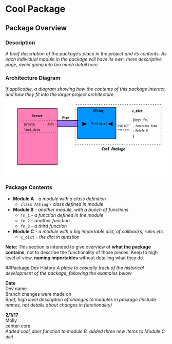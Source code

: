# Cool Package
## Package Overview

### Description
*A brief description of the package’s place in the project and its contents. As each individual module in the package will have its own, more descriptive page, avoid going into too much detail here.*

### Architecture Diagram
*If applicable, a diagram showing how the contents of this package interact, and how they fit into the larger project architecture.*
![Diagram 1](../img/sample-package-diagram.jpg)

### Package Contents
- **Module A** - *a module with a class definition*
    - ```class AThing```  - *class defined in module*
- **Module B** - *another module, with a bunch of functions*
    - ```fn_1``` - *a function defined in the module*
    - ```fn_2``` - *another function*
    - ```fn_3``` - *a third function*
- **Module C** - *a module with a big importable dict, of callbacks, rules etc.*
    - ```c_dict``` - *the dict in question*

**Note:** This section is intended to give overview of **what the package contains**, not to describe the functionality of those pieces. Keep to high level of view, **naming importables** without detailing what they do.

##Package Dev History
*A place to casually track of the historical development of the package, following the examples below*

**Date**<br>
Dev name<br>
Branch changes were made on<br>
*Brief, high level description of changes to modules in package (include names, not details about changes in functionality)*

**2/1/17**<br>
Molly<br>
center-core<br>
*Added cool_doer function to module B, added three new items to Module C dict*